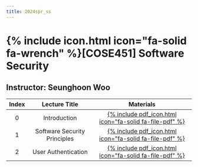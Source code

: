 ```yaml
---
title: 2024spr_ss
---
```


# {% include icon.html icon="fa-solid fa-wrench" %}[COSE451] Software Security

## Instructor: Seunghoon Woo

|Index|Lecture Title|Materials|
|:---:|:---:|:---:|
|0|Introduction|[{% include pdf_icon.html icon="fa-solid fa-file-pdf" %}](/assets/2024spr_ss/lec0.pdf)|
|1|Software Security Principles|[{% include pdf_icon.html icon="fa-solid fa-file-pdf" %}](/assets/2024spr_ss/lec1.pdf)|
|2|User Authentication|[{% include pdf_icon.html icon="fa-solid fa-file-pdf" %}](/assets/2024spr_ss/lec2.pdf)|